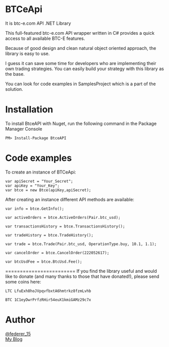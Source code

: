 BTCeApi
=======
It is btc-e.com API .NET Library

This full-featured btc-e.com API wrapper written in C# provides a quick access to all available BTC-E features.

Because of good design and clean natural object oriented approach, the library is easy to use. 

I guess it can save some time for developers who are implementing their own trading strategies. You can easily build
your strategy with this library as the base.

You can look for code examples in SamplesProject which is a part of the solution.

Installation
==============
To install BtceAPI with Nuget, run the following command in the Package Manager Console
```
PM> Install-Package BtceAPI
```

Code examples
==============
To create an instance of BTCeApi:
```
var apiSecret = "Your_Secret";
var apiKey = "Your_Key";
var btce = new Btce(apiKey,apiSecret);
```

After creating an instance different API methods are available:
```
var info = btce.GetInfo();

var activeOrders = btce.ActiveOrders(Pair.btc_usd);

var transactionsHistory = btce.TransactionsHistory();

var tradeHistory = btce.TradeHistory();

var trade = btce.Trade(Pair.btc_usd, OperationType.buy, 10.1, 1.1);

var cancelOrder = btce.CancelOrder(222052617);

var btcUsdFee = btce.BtcUsd.Fee();
```
========================
If you find the library useful and would like to donate (and many thanks to those that have donated!), please send some
 coins here:


```
LTC LfuExh8hoJVpqvfbxtA6hmtrkz8fzmLvhb

BTC 1C1eyDwrPrfzRHir54euX1kmiGAMz29c7x

```

Author
========
<a href="https://twitter.com/federer_15" target=_blank title="My Twitter">@federer_15</a><br/>
<a href="http://smorodinnikov.com" target=_blank title="Dmitry Smorodinnikov">My Blog</a>